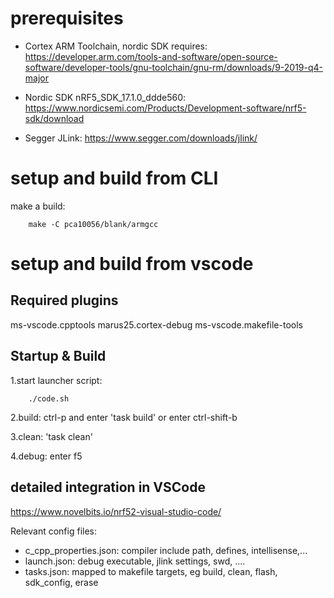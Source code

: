 
# prerequisites

* Cortex ARM Toolchain, nordic SDK requires:
https://developer.arm.com/tools-and-software/open-source-software/developer-tools/gnu-toolchain/gnu-rm/downloads/9-2019-q4-major

* Nordic SDK nRF5_SDK_17.1.0_ddde560:
https://www.nordicsemi.com/Products/Development-software/nrf5-sdk/download

* Segger JLink:
https://www.segger.com/downloads/jlink/


# setup and build from CLI
       
make a build:

        make -C pca10056/blank/armgcc

# setup and build from vscode

## Required plugins

ms-vscode.cpptools
marus25.cortex-debug
ms-vscode.makefile-tools

## Startup & Build

1.start launcher script:
        
        ./code.sh

2.build: ctrl-p and enter 'task build' or enter ctrl-shift-b

3.clean: 'task clean'

4.debug: enter f5


## detailed integration in VSCode

https://www.novelbits.io/nrf52-visual-studio-code/

Relevant config files:
* c_cpp_properties.json: compiler include path, defines, intellisense,...
* launch.json: debug executable, jlink settings, swd, ....
* tasks.json: mapped to makefile targets, eg build, clean, flash, sdk_config, erase